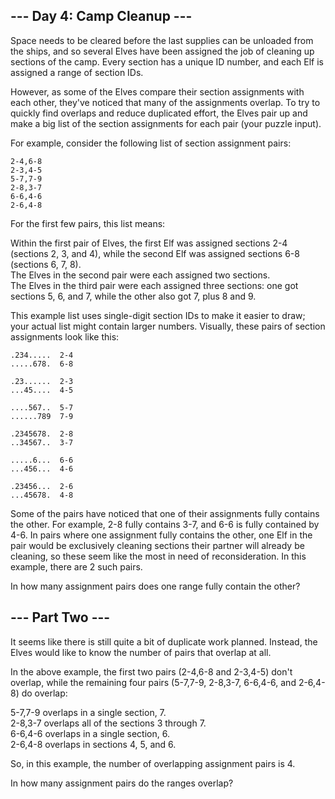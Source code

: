 ## --- Day 4: Camp Cleanup ---

Space needs to be cleared before the last supplies can be unloaded from the ships, and so several Elves have been
assigned the job of cleaning up sections of the camp. Every section has a unique ID number, and each Elf is assigned a
range of section IDs.

However, as some of the Elves compare their section assignments with each other, they've noticed that many of the
assignments overlap. To try to quickly find overlaps and reduce duplicated effort, the Elves pair up and make a big list
of the section assignments for each pair (your puzzle input).

For example, consider the following list of section assignment pairs:

```
2-4,6-8
2-3,4-5
5-7,7-9
2-8,3-7
6-6,4-6
2-6,4-8
```

For the first few pairs, this list means:

Within the first pair of Elves, the first Elf was assigned sections 2-4 (sections 2, 3, and 4), while the second Elf was
assigned sections 6-8 (sections 6, 7, 8).  
The Elves in the second pair were each assigned two sections.  
The Elves in the third pair were each assigned three sections: one got sections 5, 6, and 7, while the other also got 7,
plus 8 and 9.

This example list uses single-digit section IDs to make it easier to draw; your actual list might contain larger
numbers. Visually, these pairs of section assignments look like this:

```
.234.....  2-4
.....678.  6-8

.23......  2-3
...45....  4-5

....567..  5-7
......789  7-9

.2345678.  2-8
..34567..  3-7

.....6...  6-6
...456...  4-6

.23456...  2-6
...45678.  4-8
```

Some of the pairs have noticed that one of their assignments fully contains the other. For example, 2-8 fully contains
3-7, and 6-6 is fully contained by 4-6. In pairs where one assignment fully contains the other, one Elf in the pair
would be exclusively cleaning sections their partner will already be cleaning, so these seem like the most in need of
reconsideration. In this example, there are 2 such pairs.

In how many assignment pairs does one range fully contain the other?

## --- Part Two ---

It seems like there is still quite a bit of duplicate work planned. Instead, the Elves would like to know the number of
pairs that overlap at all.

In the above example, the first two pairs (2-4,6-8 and 2-3,4-5) don't overlap, while the remaining four pairs (5-7,7-9,
2-8,3-7, 6-6,4-6, and 2-6,4-8) do overlap:

5-7,7-9 overlaps in a single section, 7.  
2-8,3-7 overlaps all of the sections 3 through 7.  
6-6,4-6 overlaps in a single section, 6.  
2-6,4-8 overlaps in sections 4, 5, and 6.

So, in this example, the number of overlapping assignment pairs is 4.

In how many assignment pairs do the ranges overlap?
